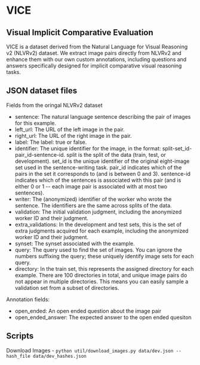 # VICE
## Visual Implicit Comparative Evaluation

VICE is a dataset derived from the Natural Language for Visual Reasoning v2 (NLVRv2) dataset. We extract image pairs directly from NLVRv2 and enhance them with our own custom annotations, including questions and answers specifically designed for implicit comparative visual reasoning tasks.

## JSON dataset files
Fields from the oringal NLVRv2 dataset
- sentence: The natural language sentence describing the pair of images for this example.
- left_url: The URL of the left image in the pair.
- right_url: The URL of the right image in the pair.
- label: The label: true or false.
- identifier: The unique identifier for the image, in the format: split-set_id-pair_id-sentence-id. split is the split of the data (train, test, or development). set_id is the unique identifier of the original eight-image set used in the sentence-writing task. pair_id indicates which of the pairs in the set it corresponds to (and is between 0 and 3). sentence-id indicates which of the sentences is associated with this pair (and is either 0 or 1 -- each image pair is associated with at most two sentences).
- writer: The (anonymized) identifier of the worker who wrote the sentence. The identifiers are the same across splits of the data.
- validation: The initial validation judgment, including the anonymized worker ID and their judgment.
- extra_validations: In the development and test sets, this is the set of extra judgments acquired for each example, including the anonymized worker ID and their judgment.
- synset: The synset associated with the example.
- query: The query used to find the set of images. You can ignore the numbers suffixing the query; these uniquely identify image sets for each query.
- directory: In the train set, this represents the assigned directory for each example. There are 100 directories in total, and unique image pairs do not appear in multiple directories. This means you can easily sample a validation set from a subset of directories.

Annotation fields:
- open_ended: An open ended question about the image pair
- open_ended_answer: The expected answer to the open ended quesiton

## Scripts
Download Images - `python util/download_images.py data/dev.json --hash_file data/dev_hashes.json` 